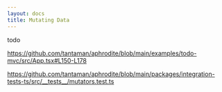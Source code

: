 ```yaml
---
layout: docs
title: Mutating Data
---
```


todo

https://github.com/tantaman/aphrodite/blob/main/examples/todo-mvc/src/App.tsx#L150-L178

https://github.com/tantaman/aphrodite/blob/main/packages/integration-tests-ts/src/__tests__/mutators.test.ts

